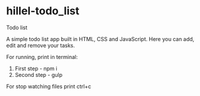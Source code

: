 # hillel-todo_list
Todo list

A simple todo list app built in HTML, CSS and JavaScript.
Here you can add, edit and remove your tasks.

For running, print in terminal:

1. First step - npm i
2. Second step - gulp


For stop watching files print ctrl+c